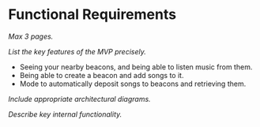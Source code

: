 # Functional Requirements

*Max 3 pages.*

*List the key features of the MVP precisely.*
- Seeing your nearby beacons, and being able to listen music from them.
- Being able to create a beacon and add songs to it.
- Mode to automatically deposit songs to beacons and retrieving them.

*Include appropriate architectural diagrams.*

*Describe key internal functionality.*

